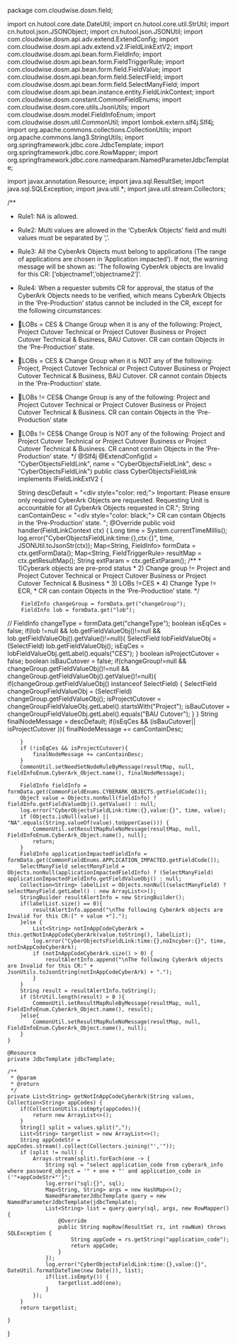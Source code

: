 package com.cloudwise.dosm.field;

import cn.hutool.core.date.DateUtil;
import cn.hutool.core.util.StrUtil;
import cn.hutool.json.JSONObject;
import cn.hutool.json.JSONUtil;
import com.cloudwise.dosm.api.adv.extend.ExtendConfig;
import com.cloudwise.dosm.api.adv.extend.v2.IFieldLinkExtV2;
import com.cloudwise.dosm.api.bean.form.FieldInfo;
import com.cloudwise.dosm.api.bean.form.FieldTriggerRule;
import com.cloudwise.dosm.api.bean.form.field.FieldValue;
import com.cloudwise.dosm.api.bean.form.field.SelectField;
import com.cloudwise.dosm.api.bean.form.field.SelectManyField;
import com.cloudwise.dosm.api.bean.instance.entity.FieldLinkContext;
import com.cloudwise.dosm.constant.CommonFieldEnums;
import com.cloudwise.dosm.core.utils.JsonUtils;
import com.cloudwise.dosm.model.FieldInfoEnum;
import com.cloudwise.dosm.util.CommonUtil;
import lombok.extern.slf4j.Slf4j;
import org.apache.commons.collections.CollectionUtils;
import org.apache.commons.lang3.StringUtils;
import org.springframework.jdbc.core.JdbcTemplate;
import org.springframework.jdbc.core.RowMapper;
import org.springframework.jdbc.core.namedparam.NamedParameterJdbcTemplate;

import javax.annotation.Resource;
import java.sql.ResultSet;
import java.sql.SQLException;
import java.util.*;
import java.util.stream.Collectors;

/**
 * Rule1: NA is allowed.
 * Rule2: Multi values are allowed in the ‘CyberArk Objects’ field and multi values must be separated by ‘,’.
 * Rule3: All the CyberArk Objects must belong to applications (The range of applications are chosen in ‘Application impacted’). If not, the warning message will be shown as: 'The following CyberArk objects are Invalid for this CR: [‘objectname1’,’objectname2’]'.
 * Rule4: When a requester submits CR for approval, the status of the CyberArk Objects needs to be verified, which means CyberArk Objects in the ‘Pre-Production’ status cannot be included in the CR, except for the following circumstances:
 * LOBs = CES & Change Group when it is any of the following: Project, Project Cutover Technical or Project Cutover Business or Project Cutover Technical & Business, BAU Cutover. CR can contain Objects in the ‘Pre-Production’ state.
 * LOBs = CES & Change Group when it is NOT any of the following: Project, Project Cutover Technical or Project Cutover Business or Project Cutover Technical & Business, BAU Cutover. CR cannot contain Objects in the ‘Pre-Production’ state.
 * LOBs != CES& Change Group is any of the following: Project and Project Cutover Technical or Project Cutover Business or Project Cutover Technical & Business. CR can contain Objects in the ‘Pre-Production’ state
 * LOBs != CES& Change Group is NOT any of the following: Project and Project Cutover Technical or Project Cutover Business or Project Cutover Technical & Business. CR cannot contain Objects in the ‘Pre-Production’ state.
 */
@Slf4j
@ExtendConfig(id = "CyberObjectsFieldLink", name = "CyberObjectsFieldLink", desc = "CyberObjectsFieldLink")
public class CyberObjectsFieldLink implements IFieldLinkExtV2 {

    String descDefault = "<div style=\"color: red;\"> Important: Please ensure only required CyberArk Objects are requested. Requesting Unit is accountable for all CyberArk Objects requested in CR.</div>";
    String canContainDesc = "<div style=\"color: black;\"> CR can contain Objects in the ‘Pre-Production’ state. </div>";
    @Override
    public void handler(FieldLinkContext ctx) {
        Long time = System.currentTimeMillis();
        log.error("CyberObjectsFieldLink:time:{},ctx:{}", time, JSONUtil.toJsonStr(ctx));
        Map<String, FieldInfo> formData = ctx.getFormData();
        Map<String, FieldTriggerRule> resultMap = ctx.getResultMap();
        String extParam = ctx.getExtParam();
        /**
         * 1)Cyberark objects are pre-prod status
         * 2) Change group != Project and Project Cutover Technical or Project Cutover Business or Project Cutover Technical & Business
         * 3) LOBs !=CES
         * 4) Change Type != ECR,
         * CR can contain Objects in the ‘Pre-Production’ state.
         */

        FieldInfo changeGroup = formData.get("changeGroup");
        FieldInfo lob = formData.get("lob");
//        FieldInfo changeType = formData.get("changeType");
        boolean isEqCes = false;
        if(lob !=null && lob.getFieldValueObj()!=null && lob.getFieldValueObj().getValue()!=null){
            SelectField lobFieldValueObj = (SelectField) lob.getFieldValueObj();
            isEqCes =  lobFieldValueObj.getLabel().equals("CES");
        }
        boolean isProjectCutover = false;
        boolean isBauCutover = false;
        if(changeGroup!=null && changeGroup.getFieldValueObj()!=null && changeGroup.getFieldValueObj().getValue()!=null){
            if(changeGroup.getFieldValueObj() instanceof SelectField) {
                SelectField changeGroupFieldValueObj = (SelectField) changeGroup.getFieldValueObj();
                isProjectCutover = changeGroupFieldValueObj.getLabel().startsWith("Project");
                isBauCutover = changeGroupFieldValueObj.getLabel().equals("BAU Cutover");
            }
        }
        String finalNodeMessage = descDefault;
        if(isEqCes && (isBauCutover|| isProjectCutover )){
            finalNodeMessage += canContainDesc;

        }
        if (!isEqCes && isProjectCutover){
            finalNodeMessage += canContainDesc;
        }
        CommonUtil.setNeedSetNodeRuleByMessage(resultMap, null, FieldInfoEnum.CyberArk_Object.name(), finalNodeMessage);

        FieldInfo fieldInfo = formData.get(CommonFieldEnums.CYBERARK_OBJECTS.getFieldCode());
        Object value = Objects.nonNull(fieldInfo) ? fieldInfo.getFieldValueObj().getValue() : null;
        log.error("CyberObjectsFieldLink:time:{},value:{}", time, value);
        if (Objects.isNull(value) || "NA".equals(String.valueOf(value).toUpperCase())) {
            CommonUtil.setResultMapRuleNoMessage(resultMap, null, FieldInfoEnum.CyberArk_Object.name(), null);
            return;
        }
        FieldInfo applicationImpactedFieldInfo = formData.get(CommonFieldEnums.APPLICATION_IMPACTED.getFieldCode());
        SelectManyField selectManyField = Objects.nonNull(applicationImpactedFieldInfo) ? (SelectManyField) applicationImpactedFieldInfo.getFieldValueObj() : null;
        Collection<String> labelList = Objects.nonNull(selectManyField) ? selectManyField.getLabel() : new ArrayList<>();
        StringBuilder resultAlertInfo = new StringBuilder();
        if(labelList.size() == 0){
            resultAlertInfo.append("\nThe following CyberArk objects are Invalid for this CR:[" + value +"].");
        }else {
            List<String> notInAppCodeCyberArk = this.getNotInAppCodeCyberArk(value.toString(), labelList);
            log.error("CyberObjectsFieldLink:time:{},noIncyber:{}", time, notInAppCodeCyberArk);
            if (notInAppCodeCyberArk.size() > 0) {
                resultAlertInfo.append("\nThe following CyberArk objects are Invalid for this CR:" + JsonUtils.toJsonString(notInAppCodeCyberArk) + ".");
            }
        }
        String result = resultAlertInfo.toString();
        if (StrUtil.length(result) > 0 ){
            CommonUtil.setResultMapRuleByMessage(resultMap, null, FieldInfoEnum.CyberArk_Object.name(), result);
        }else{
            CommonUtil.setResultMapRuleNoMessage(resultMap, null, FieldInfoEnum.CyberArk_Object.name(), null);
        }
    }

    @Resource
    private JdbcTemplate jdbcTemplate;

    /**
     * @param
     * @return
     */
    private List<String> getNotInAppCodeCyberArk(String values, Collection<String> appCodes) {
        if(CollectionUtils.isEmpty(appCodes)){
            return new ArrayList<>();
        }
        String[] split = values.split(",");
        List<String> targetlist = new ArrayList<>();
        String appCodeStr =  appCodes.stream().collect(Collectors.joining("','"));
        if (split != null) {
            Arrays.stream(split).forEach(one -> {
                String sql = "select application_code from cyberark_info where password_object = '" + one + "' and application_code in ('"+appCodeStr+"')";
                log.error("sql:{}", sql);
                Map<String, String> args = new HashMap<>();
                NamedParameterJdbcTemplate query = new NamedParameterJdbcTemplate(jdbcTemplate);
                List<String> list = query.query(sql, args, new RowMapper() {
                    @Override
                    public String mapRow(ResultSet rs, int rowNum) throws SQLException {
                        String appCode = rs.getString("application_code");
                        return appCode;
                    }
                });
                log.error("CyberObjectsFieldLink:time:{},value:{}", DateUtil.formatDateTime(new Date()), list);
                if(list.isEmpty()) {
                    targetlist.add(one);
                }
            });
        }
        return targetlist;

    }
}
